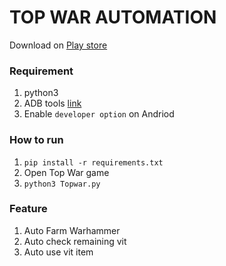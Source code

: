 # TOP WAR AUTOMATION

Download on [Play store](https://play.google.com/store/apps/details?id=com.topwar.gp)

### Requirement
1. python3
2. ADB tools [link](https://developer.android.com/studio/command-line/adb)
3. Enable `developer option` on Andriod

### How to run
1. ` pip install -r requirements.txt `
2. Open Top War game
3. `python3 Topwar.py`


### Feature
1. Auto Farm Warhammer
1. Auto check remaining vit
1. Auto use vit item
